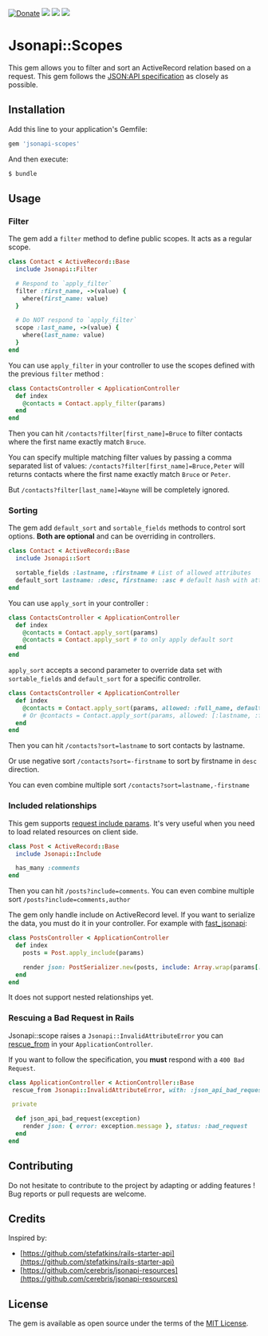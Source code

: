 [![Donate](https://img.shields.io/badge/Donate-PayPal-green.svg)](https://www.paypal.me/guillaumebriday)
[![](https://img.shields.io/gem/dt/jsonapi-scopes.svg)](https://rubygems.org/gems/jsonapi-scopes)
[![](https://img.shields.io/gem/v/jsonapi-scopes.svg)](https://rubygems.org/gems/jsonapi-scopes)
[![](https://img.shields.io/github/license/guillaumebriday/jsonapi-scopes.svg)](https://github.com/guillaumebriday/jsonapi-scopes)

# Jsonapi::Scopes
This gem allows you to filter and sort an ActiveRecord relation based on a request. This gem follows the [JSON:API specification](https://jsonapi.org/) as closely as possible.

## Installation
Add this line to your application's Gemfile:

```ruby
gem 'jsonapi-scopes'
```

And then execute:
```bash
$ bundle
```

## Usage

### Filter
The gem add a `filter` method to define public scopes.
It acts as a regular scope.

```ruby
class Contact < ActiveRecord::Base
  include Jsonapi::Filter

  # Respond to `apply_filter`
  filter :first_name, ->(value) {
    where(first_name: value)
  }

  # Do NOT respond to `apply_filter`
  scope :last_name, ->(value) {
    where(last_name: value)
  }
end
```

You can use `apply_filter` in your controller to use the scopes defined with the previous `filter` method :

```ruby
class ContactsController < ApplicationController
  def index
    @contacts = Contact.apply_filter(params)
  end
end
```

Then you can hit `/contacts?filter[first_name]=Bruce` to filter contacts where the first name exactly match `Bruce`.

You can specify multiple matching filter values by passing a comma separated list of values: `/contacts?filter[first_name]=Bruce,Peter` will returns contacts where the first name exactly match `Bruce` or `Peter`.

But `/contacts?filter[last_name]=Wayne` will be completely ignored.

### Sorting
The gem add `default_sort` and `sortable_fields` methods to control sort options. **Both are optional** and can be overriding in controllers.

```ruby
class Contact < ActiveRecord::Base
  include Jsonapi::Sort

  sortable_fields :lastname, :firstname # List of allowed attributes
  default_sort lastname: :desc, firstname: :asc # default hash with attributes and directions
end
```

You can use `apply_sort` in your controller :

```ruby
class ContactsController < ApplicationController
  def index
    @contacts = Contact.apply_sort(params)
    @contacts = Contact.apply_sort # to only apply default sort
  end
end
```

`apply_sort` accepts a second parameter to override data set with `sortable_fields` and `default_sort` for a specific controller.
```ruby
class ContactsController < ApplicationController
  def index
    @contacts = Contact.apply_sort(params, allowed: :full_name, default: { full_name: :desc })
    # Or @contacts = Contact.apply_sort(params, allowed: [:lastname, :full_name], default: { full_name: :desc })
  end
end
```

Then you can hit `/contacts?sort=lastname` to sort contacts by lastname.

Or use negative sort `/contacts?sort=-firstname` to sort by firstname in `desc` direction.

You can even combine multiple sort `/contacts?sort=lastname,-firstname`


### Included relationships
This gem supports [request include params](https://jsonapi.org/format/#fetching-includes). It's very useful when you need to load related resources on client side.

```ruby
class Post < ActiveRecord::Base
  include Jsonapi::Include

  has_many :comments
end
```

Then you can hit `/posts?include=comments`. You can even combine multiple sort `/posts?include=comments,author`

The gem only handle include on ActiveRecord level. If you want to serialize the data, you must do it in your controller. For example with [fast_jsonapi](https://github.com/Netflix/fast_jsonapi):

```ruby
class PostsController < ApplicationController
  def index
    posts = Post.apply_include(params)

    render json: PostSerializer.new(posts, include: Array.wrap(params[:include]))
  end
end
```

It does not support nested relationships yet.

### Rescuing a Bad Request in Rails

Jsonapi::scope raises a `Jsonapi::InvalidAttributeError` you can [rescue_from](https://guides.rubyonrails.org/action_controller_overview.html#rescue-from) in your `ApplicationController`.

If you want to follow the specification, you **must** respond with a `400 Bad Request`.

```ruby
class ApplicationController < ActionController::Base
 rescue_from Jsonapi::InvalidAttributeError, with: :json_api_bad_request

 private

  def json_api_bad_request(exception)
    render json: { error: exception.message }, status: :bad_request
  end
end
```

## Contributing
Do not hesitate to contribute to the project by adapting or adding features ! Bug reports or pull requests are welcome.

## Credits

Inspired by:

+ [https://github.com/stefatkins/rails-starter-api](https://github.com/stefatkins/rails-starter-api)
+ [https://github.com/cerebris/jsonapi-resources](https://github.com/cerebris/jsonapi-resources)

## License
The gem is available as open source under the terms of the [MIT License](https://opensource.org/licenses/MIT).

